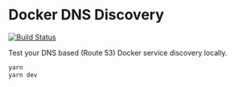# Docker DNS Discovery

[![Build Status](https://travis-ci.org/johnthepink/docker-dns-discovery.svg?branch=master)](https://travis-ci.org/johnthepink/docker-dns-discovery)

Test your DNS based (Route 53) Docker service discovery locally.

```sh
yarn
yarn dev
```
